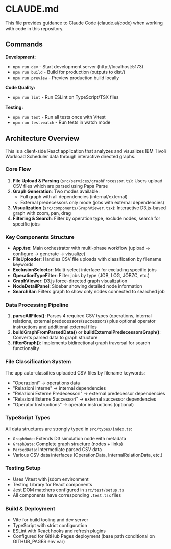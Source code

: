 # CLAUDE.md

This file provides guidance to Claude Code (claude.ai/code) when working with code in this repository.

## Commands

**Development:**
- `npm run dev` - Start development server (http://localhost:5173)
- `npm run build` - Build for production (outputs to dist/)
- `npm run preview` - Preview production build locally

**Code Quality:**
- `npm run lint` - Run ESLint on TypeScript/TSX files

**Testing:**
- `npm run test` - Run all tests once with Vitest
- `npm run test:watch` - Run tests in watch mode

## Architecture Overview

This is a client-side React application that analyzes and visualizes IBM Tivoli Workload Scheduler data through interactive directed graphs.

### Core Flow
1. **File Upload & Parsing** (`src/services/graphProcessor.ts`): Users upload CSV files which are parsed using Papa Parse
2. **Graph Generation**: Two modes available:
   - Full graph with all dependencies (internal/external)
   - External predecessors only mode (jobs with external dependencies)
3. **Visualization** (`src/components/GraphViewer.tsx`): Interactive D3.js-based graph with zoom, pan, drag
4. **Filtering & Search**: Filter by operation type, exclude nodes, search for specific jobs

### Key Components Structure
- **App.tsx**: Main orchestrator with multi-phase workflow (upload → configure → generate → visualize)
- **FileUploader**: Handles CSV file uploads with classification by filename keywords
- **ExclusionSelector**: Multi-select interface for excluding specific jobs
- **OperationTypeFilter**: Filter jobs by type (JOB, LOG, JOBZC, etc.)
- **GraphViewer**: D3.js force-directed graph visualization
- **NodeDetailPanel**: Sidebar showing detailed node information
- **SearchBar**: Filters graph to show only nodes connected to searched job

### Data Processing Pipeline
1. **parseAllFiles()**: Parses 4 required CSV types (operations, internal relations, external predecessors/successors) plus optional operator instructions and additional external files
2. **buildGraphFromParsedData()** or **buildExternalPredecessorsGraph()**: Converts parsed data to graph structure
3. **filterGraph()**: Implements bidirectional graph traversal for search functionality

### File Classification System
The app auto-classifies uploaded CSV files by filename keywords:
- "Operazioni" → operations data
- "Relazioni Interne" → internal dependencies  
- "Relazioni Esterne Predecessori" → external predecessor dependencies
- "Relazioni Esterne Successori" → external successor dependencies
- "Operator Instructions" → operator instructions (optional)

### TypeScript Types
All data structures are strongly typed in `src/types/index.ts`:
- `GraphNode`: Extends D3 simulation node with metadata
- `GraphData`: Complete graph structure (nodes + links)
- `ParsedData`: Intermediate parsed CSV data
- Various CSV data interfaces (OperationData, InternalRelationData, etc.)

### Testing Setup
- Uses Vitest with jsdom environment
- Testing Library for React components
- Jest DOM matchers configured in `src/test/setup.ts`
- All components have corresponding `.test.tsx` files

### Build & Deployment
- Vite for build tooling and dev server
- TypeScript with strict configuration
- ESLint with React hooks and refresh plugins
- Configured for GitHub Pages deployment (base path conditional on GITHUB_PAGES env var)